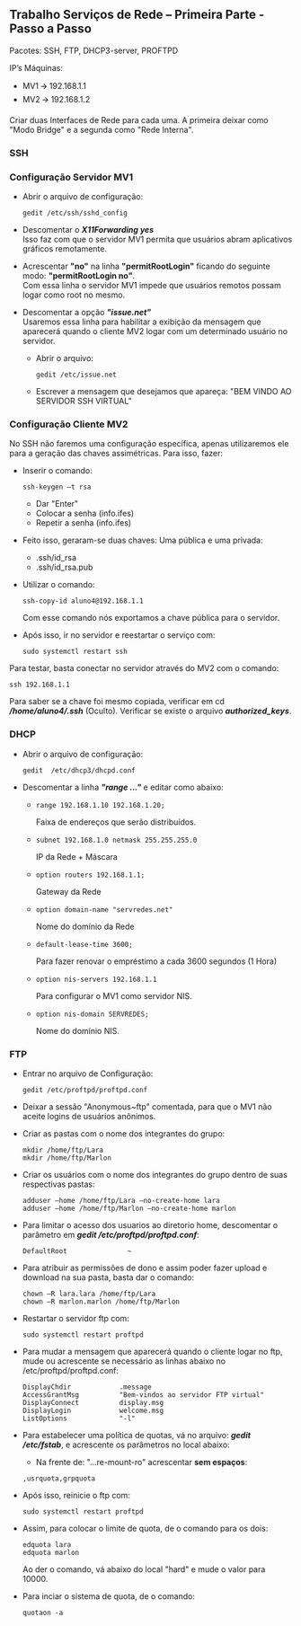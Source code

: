 ## Trabalho Serviços de Rede – Primeira Parte - Passo a Passo

Pacotes: SSH, FTP, DHCP3-server, PROFTPD

IP’s Máquinas:
- MV1 🡪 192.168.1.1
- MV2 🡪 192.168.1.2

Criar duas Interfaces de Rede para cada uma. A primeira deixar como "Modo Bridge" e a segunda como "Rede Interna".

### SSH

### Configuração Servidor MV1

- Abrir o arquivo de configuração:  
  ```shell
  gedit /etc/ssh/sshd_config
  ```

- Descomentar o ***X11Forwarding yes***  
  Isso faz com que o servidor MV1 permita que usuários abram aplicativos gráficos remotamente.

- Acrescentar **"no"** na linha **"permitRootLogin"** ficando do seguinte modo: **"permitRootLogin no"**.  
  Com essa linha o servidor MV1 impede que usuários remotos possam logar como root no mesmo.

- Descomentar a opção ***"issue.net"***  
  Usaremos essa linha para habilitar a exibição da mensagem que aparecerá quando o cliente MV2 logar com um determinado usuário no servidor.

  - Abrir o arquivo:
    ```shell
    gedit /etc/issue.net
    ```
  - Escrever a mensagem que desejamos que apareça: "BEM VINDO AO SERVIDOR SSH VIRTUAL"

### Configuração Cliente MV2

No SSH não faremos uma configuração específica, apenas utilizaremos ele para a geração das chaves assimétricas. Para isso, fazer:

- Inserir o comando:  
  ```shell
  ssh-keygen –t rsa
  ```
  - Dar "Enter"
  - Colocar a senha (info.ifes)
  - Repetir a senha (info.ifes)

- Feito isso, geraram-se duas chaves: Uma pública e uma privada:
  - .ssh/id_rsa
  - .ssh/id_rsa.pub

- Utilizar o comando:  
  ```shell
  ssh-copy-id aluno4@192.168.1.1
  ```  
  Com esse comando nós exportamos a chave pública para o servidor.

- Após isso, ir no servidor e reestartar o serviço com:  
  ```shell
  sudo systemctl restart ssh
  ```

Para testar, basta conectar no servidor através do MV2 com o comando:
```shell
ssh 192.168.1.1
```

Para saber se a chave foi mesmo copiada, verificar em cd ***/home/aluno4/.ssh*** (Oculto). Verificar se existe o arquivo ***authorized_keys***.

### DHCP

- Abrir o arquivo de configuração:  
  ```shell
  gedit  /etc/dhcp3/dhcpd.conf
  ```

- Descomentar a linha ***"range ..."*** e editar como abaixo:  
  - ```shell
    range 192.168.1.10 192.168.1.20;
    ```  
    Faixa de endereços que serão distribuídos.

  - ```shell
    subnet 192.168.1.0 netmask 255.255.255.0
    ```
    IP da Rede + Máscara

  - ```shell
    option routers 192.168.1.1;
    ```  
    Gateway da Rede

  - ```shell
    option domain-name "servredes.net"
    ```
    Nome do domínio da Rede

  - ```shell
    default-lease-time 3600;
    ```  
    Para fazer renovar o empréstimo a cada 3600 segundos (1 Hora)

  - ```shell
    option nis-servers 192.168.1.1
    ```
    Para configurar o MV1 como servidor NIS.

  - ```shell
    option nis-domain SERVREDES;
    ```  
    Nome do domínio NIS.

### FTP

- Entrar no arquivo de Configuração:
  ```shell
  gedit /etc/proftpd/proftpd.conf
  ```

- Deixar a sessão "Anonymous~ftp" comentada, para que o MV1 não aceite logins de usuários anônimos.

- Criar as pastas com o nome dos integrantes do grupo:
  ```shell
  mkdir /home/ftp/Lara
  mkdir /home/ftp/Marlon
  ```

- Criar os usuários com o nome dos integrantes do grupo dentro de suas respectivas pastas:  
  ```shell
  adduser –home /home/ftp/Lara –no-create-home lara
  adduser –home /home/ftp/Marlon –no-create-home marlon
  ```

- Para limitar o acesso dos usuarios ao diretorio home, descomentar o parâmetro em ***gedit /etc/proftpd/proftpd.conf***:  
  ```shell
  DefaultRoot               ~
  ```

- Para atribuir as permissões de dono e assim poder fazer upload e download na sua pasta, basta dar o comando:  
  ```shell
  chown –R lara.lara /home/ftp/Lara
  chown –R marlon.marlon /home/ftp/Marlon
  ```

- Restartar o servidor ftp com:
  ```shell
  sudo systemctl restart proftpd
  ```

- Para mudar a mensagem que aparecerá quando o cliente logar no ftp, mude ou acrescente se necessário as linhas abaixo no /etc/proftpd/proftpd.conf:  
  ```shell
  DisplayChdir            .message
  AccessGrantMsg          "Bem-vindos ao servidor FTP virtual"
  DisplayConnect          display.msg
  DisplayLogin            welcome.msg
  ListOptions             "-l"
  ```

- Para estabelecer uma política de quotas, vá no arquivo: ***gedit /etc/fstab***, e acrescente os parâmetros no local abaixo:  
  - Na frente de: "...re-mount-ro" acrescentar **sem espaços**:  
  ```shell
  ,usrquota,grpquota
  ```

- Após isso, reinicie o ftp com:  
  ```shell
  sudo systemctl restart proftpd
  ```

- Assim, para colocar o limite de quota, de o comando para os dois:  
  ```shell
  edquota lara
  edquota marlon
  ```  
  Ao der o comando, vá abaixo do local "hard" e mude o valor para 10000.

- Para inciar o sistema de quota, de o comando:  
  ```shell
  quotaon -a
  ```  